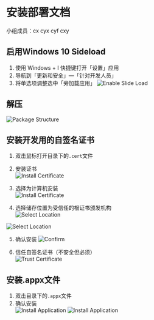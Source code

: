 # 安装部署文档 
小组成员：cx cyx cyf cxy
## 启用Windows 10 Sideload 
1. 使用 Windows + I 快捷键打开「设置」应用 
2. 导航到「更新和安全」—「针对开发人员」 
3. 将单选项调整选中「旁加载应用」 
![Enable Slide Load](./assets/install/enable-sideload.png) 

## 解压
![Package Structure](./assets/install/package-structure.png)

## 安装开发用的自签名证书
1. 双击鼠标打开目录下的``.cert``文件
2. 安装证书  
![Install Certificate](./assets/install/install-certificate.png)

3. 选择为计算机安装  
![Install Certificate](./assets/install/import-certificate.png)

4. 选择储存位置为受信任的根证书颁发机构  
![Select Location](./assets/install/select-certificate-location.png)

![Select Location](./assets/install/select-certificate-location-1.png)

5. 确认安装
![Confirm](./assets/install/install-certificate-1.png)

6. 信任自签名证书（不安全但必须）  
![Trust Certificate](./assets/install/trust-certificate.png)

##  安装.appx文件 
1. 双击目录下的``.appx``文件
2. 确认安装  
![Install Application](./assets/install/install-application.png)
![Install Application](./assets/install/application-installing.png)
